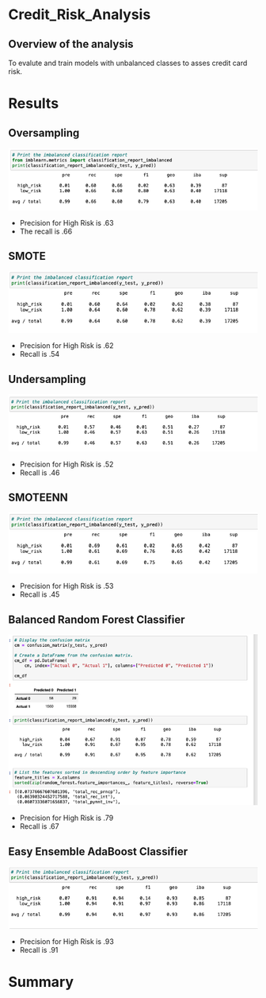 # Credit_Risk_Analysis

## Overview of the analysis
To evalute and train models with unbalanced classes to asses credit card risk.

# Results
## Oversampling
![Random Sampler](https://github.com/AmirO8/Credit_Risk_Analysis/blob/main/Resources/RandomSampler.png)
- Precision for High Risk is .63
- The recall is .66

## SMOTE
![SMOTE](https://github.com/AmirO8/Credit_Risk_Analysis/blob/main/Resources/SMOTE.png)
- Precision for High Risk is .62
- Recall is .54

## Undersampling
![Under Sampling](https://github.com/AmirO8/Credit_Risk_Analysis/blob/main/Resources/UnderSampling.png)
- Precision for High Risk is .52
- Recall is .46

## SMOTEENN
![SMOTEENN](https://github.com/AmirO8/Credit_Risk_Analysis/blob/main/Resources/SMOTEENN.png)
- Precision for High Risk is .53
- Recall is .45

## Balanced Random Forest Classifier
![Random Forest](https://github.com/AmirO8/Credit_Risk_Analysis/blob/main/Resources/Random%20Forest%20Classifier.png)
- Precision for High Risk is .79
- Recall is .67


## Easy Ensemble AdaBoost Classifier
![Easy Ensemble](https://github.com/AmirO8/Credit_Risk_Analysis/blob/main/Resources/Easy%20Ensemble.png)
- Precision for High Risk is .93
- Recall is .91

# Summary

